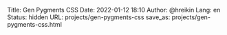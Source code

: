 Title: Gen Pygments CSS
Date: 2022-01-12 18:10
Author: @hreikin
Lang: en
Status: hidden
URL: projects/gen-pygments-css
save_as: projects/gen-pygments-css.html